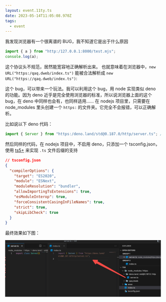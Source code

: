 ```yaml
---
layout: event.11ty.ts
date: 2023-05-14T11:05:08.970Z
tags:
  - event
---
```


我发现浏览器有一个很离谱的 BUG，我不知道它是出于什么原因

```js
import { a } from "http:/127.0.0.1:8000/test.mjs";
console.log(a);
```

这个协议头不规范，居然能宽容地正确解析出来。
也就意味着在浏览器中，`new URL("https:/qaq.dweb/index.ts")` 能被合法解析成 `new URL("https://qaq.dweb/index.ts")`:

这个 bug，可以带来一个玩法。我可以利用这个 bug，用 node 实现类似 deno 的功能。因为 deno 近乎是完全使用浏览器的标准，所以说浏览器上面的这个 bug，在 deno 中同样也会有，也同样适用……
在 nodejs 项目里，只需要在 node_modules 里头创建一个 `https:` 的文件夹。它完全不会报错，可以正确解析。

比如说以下 deno 代码：

```ts
import { Server } from "https:/deno.land/std@0.187.0/http/server.ts"; // 这里使用单斜杆，也会被认为是双斜杠
```

然后同样的代码，在 nodejs 项目中，不启用 deno，只添加一个 tsconfig.json，使用 [ts5+](https://www.typescriptlang.org/docs/handbook/release-notes/typescript-5-0.html#allowimportingtsextensions) 来实现 `.ts` 文件后缀的支持

```json
// tsconfig.json
{
  "compilerOptions": {
    "target": "ES2020",
    "module": "ESNext",
    "moduleResolution": "bundler",
    "allowImportingTsExtensions": true,
    "esModuleInterop": true,
    "forceConsistentCasingInFileNames": true,
    "strict": true,
    "skipLibCheck": true
  }
}
```

最终效果如下图：

![](/img/http-protocol-with-one-dash/node-as-deno.png)
